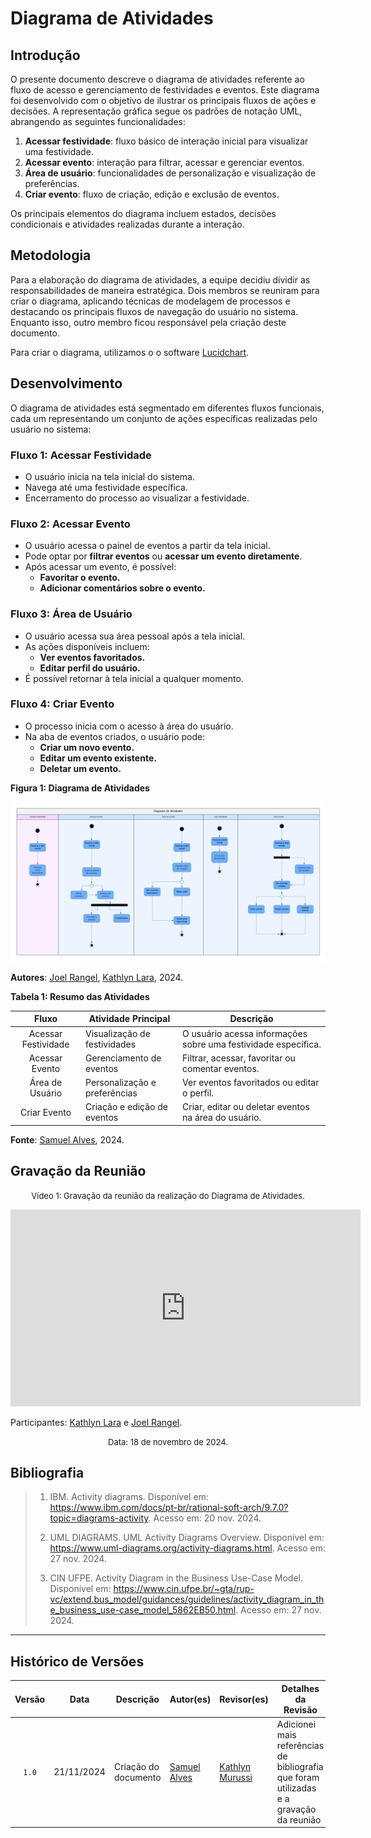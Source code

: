 # **Diagrama de Atividades**

## **Introdução**

O presente documento descreve o diagrama de atividades referente ao fluxo de acesso e gerenciamento de festividades e eventos. Este diagrama foi desenvolvido com o objetivo de ilustrar os principais fluxos de ações e decisões. A representação gráfica segue os padrões de notação UML, abrangendo as seguintes funcionalidades:

1. **Acessar festividade**: fluxo básico de interação inicial para visualizar uma festividade.
2. **Acessar evento**: interação para filtrar, acessar e gerenciar eventos.
3. **Área de usuário**: funcionalidades de personalização e visualização de preferências.
4. **Criar evento**: fluxo de criação, edição e exclusão de eventos.

Os principais elementos do diagrama incluem estados, decisões condicionais e atividades realizadas durante a interação.

## **Metodologia**

Para a elaboração do diagrama de atividades, a equipe decidiu dividir as responsabilidades de maneira estratégica. Dois membros se reuniram para criar o diagrama, aplicando técnicas de modelagem de processos e destacando os principais fluxos de navegação do usuário no sistema. Enquanto isso, outro membro ficou responsável pela criação deste documento. 

Para criar o diagrama, utilizamos o o software <a href="https://www.lucidchart.com/" target="blank">Lucidchart</a>.


## **Desenvolvimento**

O diagrama de atividades está segmentado em diferentes fluxos funcionais, cada um representando um conjunto de ações específicas realizadas pelo usuário no sistema:

### **Fluxo 1: Acessar Festividade**
- O usuário inicia na tela inicial do sistema.
- Navega até uma festividade específica.
- Encerramento do processo ao visualizar a festividade.

### **Fluxo 2: Acessar Evento**
- O usuário acessa o painel de eventos a partir da tela inicial.
- Pode optar por **filtrar eventos** ou **acessar um evento diretamente**.
- Após acessar um evento, é possível:
  - **Favoritar o evento.**
  - **Adicionar comentários sobre o evento.**

### **Fluxo 3: Área de Usuário**
- O usuário acessa sua área pessoal após a tela inicial.
- As ações disponíveis incluem:
  - **Ver eventos favoritados.**
  - **Editar perfil do usuário.**
- É possível retornar à tela inicial a qualquer momento.

### **Fluxo 4: Criar Evento**
- O processo inicia com o acesso à área do usuário.
- Na aba de eventos criados, o usuário pode:
  - **Criar um novo evento.**
  - **Editar um evento existente.**
  - **Deletar um evento.**

**Figura 1: Diagrama de Atividades**

![Diagrama de Atividades](docs/assets/diagrama-de-atividades/diagrama-de-atividades.jpg)

**Autores**: [Joel Rangel][JoelGH], [Kathlyn Lara][KathlynGH], 2024.

**Tabela 1: Resumo das Atividades**

| **Fluxo**         | **Atividade Principal**         | **Descrição**                                                                 |
| :----------------: | ------------------------------- | ----------------------------------------------------------------------------- |
| Acessar Festividade | Visualização de festividades    | O usuário acessa informações sobre uma festividade específica.                |
| Acessar Evento      | Gerenciamento de eventos       | Filtrar, acessar, favoritar ou comentar eventos.                              |
| Área de Usuário     | Personalização e preferências  | Ver eventos favoritados ou editar o perfil.                                   |
| Criar Evento        | Criação e edição de eventos    | Criar, editar ou deletar eventos na área do usuário.                          |

**Fonte**: [Samuel Alves][SamuelGH], 2024.

## Gravação da Reunião
<font size="2"><p style="text-align: center">Vídeo 1: Gravação da reunião da realização do Diagrama de Atividades.</p></font>
<iframe width="560" height="315" 
  src="https://www.youtube.com/embed/NSocxGJ7qnk" 
  frameborder="0" 
  allow="accelerometer; autoplay; clipboard-write; encrypted-media; gyroscope; picture-in-picture" 
  allowfullscreen>
</iframe>

Participantes: [Kathlyn Lara](KathlynGH) e [Joel Rangel](JoelGH).

<font size="2"><p style="text-align: center">Data: 18 de novembro de 2024. </p></font>

## **Bibliografia**

> 1. IBM. Activity diagrams. Disponível em: https://www.ibm.com/docs/pt-br/rational-soft-arch/9.7.0?topic=diagrams-activity. Acesso em: 20 nov. 2024.
>
> 2. UML DIAGRAMS. UML Activity Diagrams Overview. Disponível em: https://www.uml-diagrams.org/activity-diagrams.html. Acesso em: 27 nov. 2024.
>
> 3. CIN UFPE. Activity Diagram in the Business Use-Case Model. Disponível em: https://www.cin.ufpe.br/~gta/rup-vc/extend.bus_model/guidances/guidelines/activity_diagram_in_the_business_use-case_model_5862EB50.html. Acesso em: 27 nov. 2024.
---

## **Histórico de Versões**

| **Versão** | **Data**       | **Descrição**               | **Autor(es)**       | **Revisor(es)** | **Detalhes da Revisão** |
| :--------: | -------------- | --------------------------- | ------------------- | --------------- | ----------------------- |
| `1.0`      | 21/11/2024     | Criação do documento        | [Samuel Alves][SamuelGH] | [Kathlyn Murussi](KathlynGH) | Adicionei mais referências de bibliografia que foram utilizadas e a gravação da reunião |

[AnaGH]: https://github.com/analufernanndess  
[CainaGH]: https://github.com/freitasc  
[PabloGH]: https://github.com/pabloheika
[AnaGH]: https://github.com/analufernanndess
[CainaGH]: https://github.com/freitasc
[ClaudioGH]: https://github.com/claudiohsc
[EliasGH]: https://github.com/EliasOliver21
[GuilhermeGH]: https://github.com/gmeister18
[JoelGH]: https://github.com/JoelSRangel
[KathlynGH]: https://github.com/klmurussi
[PabloGH]: https://github.com/pabloheika
[PedroRGH]: https://github.com/pedro-rodiguero
[PedroPGH]: https://github.com/Pedrin0030
[SamuelGH]: https://github.com/samuelalvess
[TalesGH]: https://github.com/TalesRG
